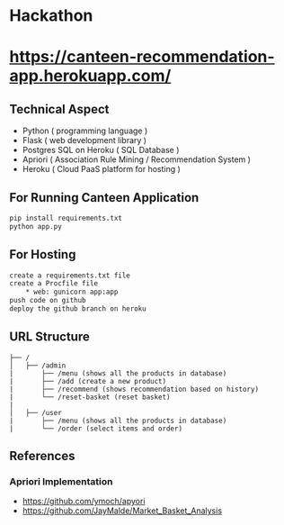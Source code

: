 # Hackathon
# https://canteen-recommendation-app.herokuapp.com/
## Technical Aspect
* Python ( programming language )
* Flask ( web development library )
* Postgres SQL on Heroku ( SQL Database )
* Apriori ( Association Rule Mining / Recommendation System )
* Heroku ( Cloud PaaS platform for hosting )
## For Running Canteen Application
```bash
pip install requirements.txt
python app.py
```

## For Hosting
```bash
create a requirements.txt file
create a Procfile file
    * web: gunicorn app:app
push code on github
deploy the github branch on heroku
```

## URL Structure 
```
├── /
│   ├── /admin
|       ├── /menu (shows all the products in database)
|       ├── /add (create a new product)
|       ├── /recommend (shows recommendation based on history)
|       └── /reset-basket (reset basket)
|       
│   ├── /user
|       ├── /menu (shows all the products in database)
|       └── /order (select items and order)
```

## References
### Apriori Implementation 
* https://github.com/ymoch/apyori
* https://github.com/JayMalde/Market_Basket_Analysis